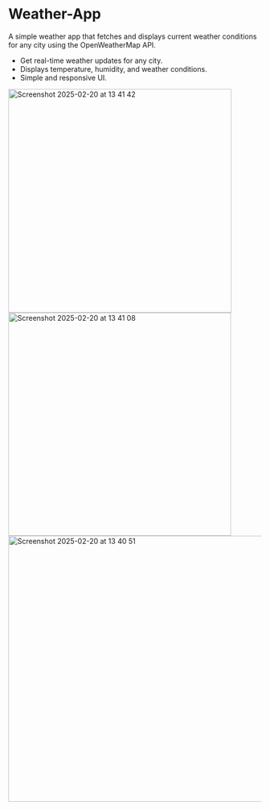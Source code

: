 # Weather-App
A simple weather app that fetches and displays current weather conditions for any city using the OpenWeatherMap API.

- Get real-time weather updates for any city.
- Displays temperature, humidity, and weather conditions.
- Simple and responsive UI.


<img width="444" alt="Screenshot 2025-02-20 at 13 41 42" src="https://github.com/user-attachments/assets/65c2cef8-3ece-4f51-b4df-a45aafdc92bc" />
<img width="443" alt="Screenshot 2025-02-20 at 13 41 08" src="https://github.com/user-attachments/assets/a3af2a31-bcf9-4970-b2ec-38602c15e089" />
<img width="528" alt="Screenshot 2025-02-20 at 13 40 51" src="https://github.com/user-attachments/assets/57dbe60a-befe-4b72-ba7a-ff51a5812787" />
